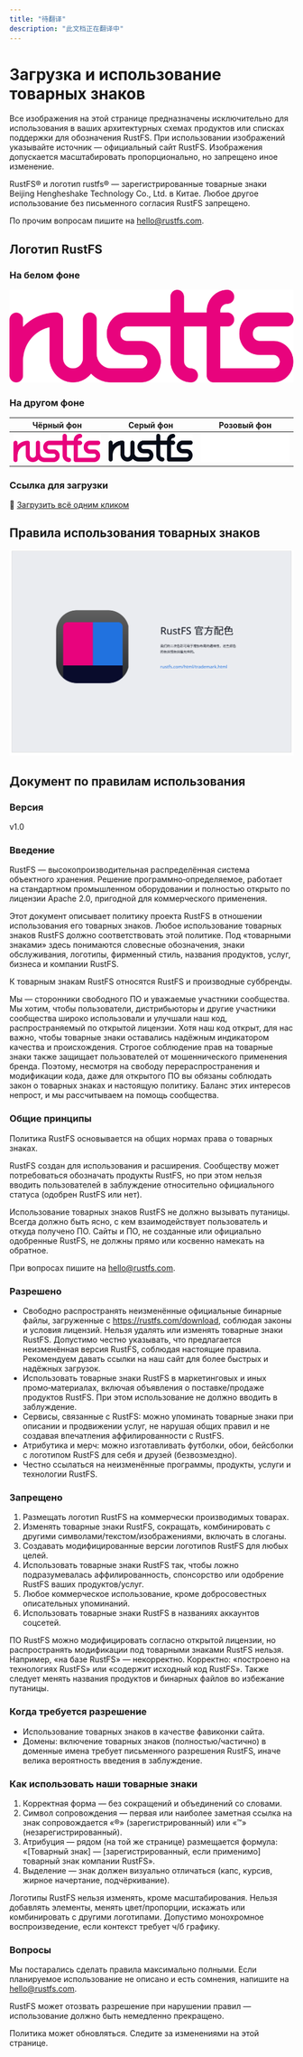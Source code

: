 ```yaml
---
title: "待翻译"
description: "此文档正在翻译中"
---
```


# Загрузка и использование товарных знаков

Все изображения на этой странице предназначены исключительно для использования в ваших архитектурных схемах продуктов или списках поддержки для обозначения RustFS. При использовании изображений указывайте источник — официальный сайт RustFS. Изображения допускается масштабировать пропорционально, но запрещено иное изменение.

RustFS® и логотип rustfs® — зарегистрированные товарные знаки Beijing Hengheshake Technology Co., Ltd. в Китае. Любое другое использование без письменного согласия RustFS запрещено.

По прочим вопросам пишите на <hello@rustfs.com>.

## Логотип RustFS

### На белом фоне

![Логотип RustFS — белый фон](./images/logo-white-bg.svg)

### На другом фоне

| Чёрный фон | Серый фон | Розовый фон |
|---|---|---|
| ![Логотип RustFS — чёрный фон](./images/logo-black-bg.svg) | ![Логотип RustFS — серый фон](./images/logo-gray-bg.svg) | ![Логотип RustFS — розовый фон](./images/logo-pink-bg.svg) |

### Ссылка для загрузки

🔗 [Загрузить всё одним кликом](https://rustfs.com/images/trademark/logo.zip)

## Правила использования товарных знаков

![Правила использования товарных знаков](./images/trademark-guidelines.svg)

## Документ по правилам использования

### Версия

v1.0

### Введение

RustFS — высокопроизводительная распределённая система объектного хранения. Решение программно‑определяемое, работает на стандартном промышленном оборудовании и полностью открыто по лицензии Apache 2.0, пригодной для коммерческого применения.

Этот документ описывает политику проекта RustFS в отношении использования его товарных знаков. Любое использование товарных знаков RustFS должно соответствовать этой политике. Под «товарными знаками» здесь понимаются словесные обозначения, знаки обслуживания, логотипы, фирменный стиль, названия продуктов, услуг, бизнеса и компании RustFS.

К товарным знакам RustFS относятся RustFS и производные суббренды.

Мы — сторонники свободного ПО и уважаемые участники сообщества. Мы хотим, чтобы пользователи, дистрибьюторы и другие участники сообщества широко использовали и улучшали наш код, распространяемый по открытой лицензии. Хотя наш код открыт, для нас важно, чтобы товарные знаки оставались надёжным индикатором качества и происхождения. Строгое соблюдение прав на товарные знаки также защищает пользователей от мошеннического применения бренда. Поэтому, несмотря на свободу перераспространения и модификации кода, даже для открытого ПО вы обязаны соблюдать закон о товарных знаках и настоящую политику. Баланс этих интересов непрост, и мы рассчитываем на помощь сообщества.

### Общие принципы

Политика RustFS основывается на общих нормах права о товарных знаках.

RustFS создан для использования и расширения. Сообществу может потребоваться обозначать продукты RustFS, но при этом нельзя вводить пользователей в заблуждение относительно официального статуса (одобрен RustFS или нет).

Использование товарных знаков RustFS не должно вызывать путаницы. Всегда должно быть ясно, с кем взаимодействует пользователь и откуда получено ПО. Сайты и ПО, не созданные или официально одобренные RustFS, не должны прямо или косвенно намекать на обратное.

При вопросах пишите на <hello@rustfs.com>.

### Разрешено

- Свободно распространять неизменённые официальные бинарные файлы, загруженные с <https://rustfs.com/download>, соблюдая законы и условия лицензий. Нельзя удалять или изменять товарные знаки RustFS. Допустимо честно указывать, что предлагается неизменённая версия RustFS, соблюдая настоящие правила. Рекомендуем давать ссылки на наш сайт для более быстрых и надёжных загрузок.
- Использовать товарные знаки RustFS в маркетинговых и иных промо‑материалах, включая объявления о поставке/продаже продуктов RustFS. При этом использование не должно вводить в заблуждение.
- Сервисы, связанные с RustFS: можно упоминать товарные знаки при описании и продвижении услуг, не нарушая общих правил и не создавая впечатления аффилированности с RustFS.
- Атрибутика и мерч: можно изготавливать футболки, обои, бейсболки с логотипом RustFS для себя и друзей (безвозмездно).
- Честно ссылаться на неизменённые программы, продукты, услуги и технологии RustFS.

### Запрещено

1. Размещать логотип RustFS на коммерчески производимых товарах.
2. Изменять товарные знаки RustFS, сокращать, комбинировать с другими символами/текстом/изображениями, включать в слоганы.
3. Создавать модифицированные версии логотипов RustFS для любых целей.
4. Использовать товарные знаки RustFS так, чтобы ложно подразумевалась аффилированность, спонсорство или одобрение RustFS ваших продуктов/услуг.
5. Любое коммерческое использование, кроме добросовестных описательных упоминаний.
6. Использовать товарные знаки RustFS в названиях аккаунтов соцсетей.

ПО RustFS можно модифицировать согласно открытой лицензии, но распространять модификации под товарными знаками RustFS нельзя. Например, «на базе RustFS» — некорректно. Корректно: «построено на технологиях RustFS» или «содержит исходный код RustFS». Также следует менять названия продуктов и бинарных файлов во избежание путаницы.

### Когда требуется разрешение

- Использование товарных знаков в качестве фавиконки сайта.
- Домены: включение товарных знаков (полностью/частично) в доменные имена требует письменного разрешения RustFS, иначе велика вероятность введения в заблуждение.

### Как использовать наши товарные знаки

1. Корректная форма — без сокращений и объединений со словами.
2. Символ сопровождения — первая или наиболее заметная ссылка на знак сопровождается «®» (зарегистрированный) или «™» (незарегистрированный).
3. Атрибуция — рядом (на той же странице) размещается формула: «[Товарный знак] — [зарегистрированный, если применимо] товарный знак компании RustFS».
4. Выделение — знак должен визуально отличаться (капс, курсив, жирное начертание, подчёркивание).

Логотипы RustFS нельзя изменять, кроме масштабирования. Нельзя добавлять элементы, менять цвет/пропорции, искажать или комбинировать с другими логотипами. Допустимо монохромное воспроизведение, если контекст требует ч/б графику.

### Вопросы

Мы постарались сделать правила максимально полными. Если планируемое использование не описано и есть сомнения, напишите на <hello@rustfs.com>.

RustFS может отозвать разрешение при нарушении правил — использование должно быть немедленно прекращено.

Политика может обновляться. Следите за изменениями на этой странице.

